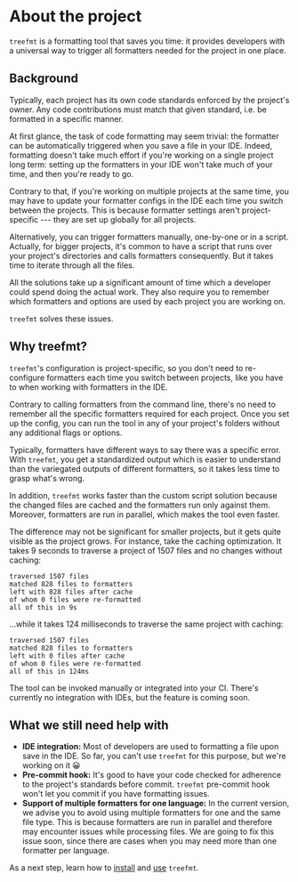 # About the project

`treefmt` is a formatting tool that saves you time: it provides developers with a universal way to trigger all formatters needed for the project in one place.

## Background

Typically, each project has its own code standards enforced by the project's owner. Any code contributions must match that given standard, i.e. be formatted in a specific manner.

At first glance, the task of code formatting may seem trivial: the formatter can be automatically triggered when you save a file in your IDE. Indeed, formatting doesn't take much effort if you're working on a single project long term: setting up the formatters in your IDE won't take much of your time, and then you're ready to go.

Contrary to that, if you're working on multiple projects at the same time, you may have to update your formatter configs in the IDE each time you switch between the projects. This is because formatter settings aren't project-specific --- they are set up globally for all projects.

Alternatively, you can trigger formatters manually, one-by-one or in a script. Actually, for bigger projects, it's common to have a script that runs over your project's directories and calls formatters consequently. But it takes time to iterate through all the files.

All the solutions take up a significant amount of time which a developer could spend doing the actual work. They also require you to remember which formatters and options are used by each project you are working on.

`treefmt` solves these issues.

## Why treefmt?

`treefmt`'s configuration is project-specific, so you don't need to re-configure formatters each time you switch between projects, like you have to when working with formatters in the IDE.

Contrary to calling formatters from the command line, there's no need to remember all the specific formatters required for each project. Once you set up the config, you can run the tool in any of your project's folders without any additional flags or options.

Typically, formatters have different ways to say there was a specific error. With `treefmt`, you get a standardized output which is easier to understand than the variegated outputs of different formatters, so it takes less time to grasp what's wrong.

In addition, `treefmt` works faster than the custom script solution because the changed files are cached and the formatters run only against them. Moreover, formatters are run in parallel, which makes the tool even faster.

The difference may not be significant for smaller projects, but it gets quite visible as the project grows. For instance, take the caching optimization. It takes 9 seconds to traverse a project of 1507 files and no changes without caching:

```
traversed 1507 files
matched 828 files to formatters
left with 828 files after cache
of whom 0 files were re-formatted
all of this in 9s
```

...while it takes 124 milliseconds to traverse the same project with caching:

```
traversed 1507 files
matched 828 files to formatters
left with 0 files after cache
of whom 0 files were re-formatted
all of this in 124ms
```

The tool can be invoked manually or integrated into your CI. There's currently no integration with IDEs, but the feature is coming soon.

## What we still need help with

-   **IDE integration:** Most of developers are used to formatting a file upon save in the IDE. So far, you can't use `treefmt` for this purpose, but we're working on it 😀
-   **Pre-commit hook:** It's good to have your code checked for adherence to the project's standards before commit. `treefmt` pre-commit hook won't let you commit if you have formatting issues.
-   **Support of multiple formatters for one language:** In the current version, we advise you to avoid using multiple formatters for one and the same file type. This is because formatters are run in parallel and therefore may encounter issues while processing files. We are going to fix this issue soon, since there are cases when you may need more than one formatter per language.

As a next step, learn how to [install] and [use] `treefmt`.

[install]: installation.md
[use]: usage.md
